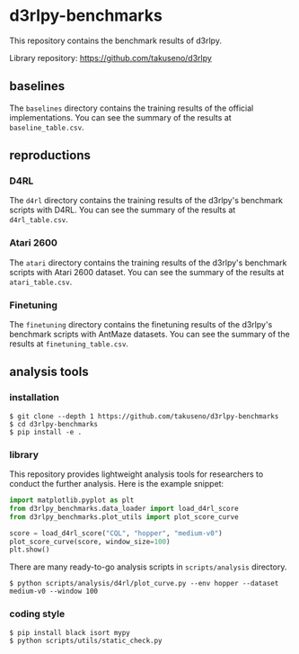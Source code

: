 # d3rlpy-benchmarks

This repository contains the benchmark results of d3rlpy.

Library repository: https://github.com/takuseno/d3rlpy

## baselines
The `baselines` directory contains the training results of the official implementations.
You can see the summary of the results at `baseline_table.csv`.

## reproductions
### D4RL
The `d4rl` directory contains the training results of the d3rlpy's benchmark scripts with D4RL.
You can see the summary of the results at `d4rl_table.csv`.

### Atari 2600
The `atari` directory contains the training results of the d3rlpy's benchmark scripts with Atari 2600 dataset.
You can see the summary of the results at `atari_table.csv`.

### Finetuning
The `finetuning` directory contains the finetuning results of the d3rlpy's benchmark scripts with AntMaze datasets.
You can see the summary of the results at `finetuning_table.csv`.


## analysis tools
### installation
```
$ git clone --depth 1 https://github.com/takuseno/d3rlpy-benchmarks
$ cd d3rlpy-benchmarks
$ pip install -e .
```

### library
This repository provides lightweight analysis tools for researchers to conduct the further analysis.
Here is the example snippet:

```py
import matplotlib.pyplot as plt
from d3rlpy_benchmarks.data_loader import load_d4rl_score
from d3rlpy_benchmarks.plot_utils import plot_score_curve

score = load_d4rl_score("CQL", "hopper", "medium-v0")
plot_score_curve(score, window_size=100)
plt.show()
```

There are many ready-to-go analysis scripts in `scripts/analysis` directory.
```
$ python scripts/analysis/d4rl/plot_curve.py --env hopper --dataset medium-v0 --window 100
```


### coding style
```
$ pip install black isort mypy
$ python scripts/utils/static_check.py
```
